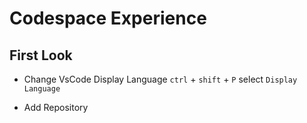 # Codespace Experience

## First Look

- Change VsCode Display Language
  `ctrl` + `shift` + `P` select `Display Language`

- Add Repository
